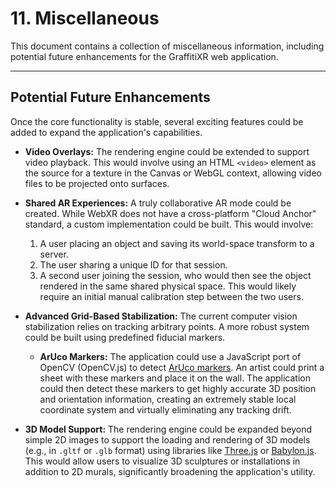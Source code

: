 # 11. Miscellaneous

This document contains a collection of miscellaneous information, including potential future enhancements for the GraffitiXR web application.

---

## **Potential Future Enhancements**

Once the core functionality is stable, several exciting features could be added to expand the application's capabilities.

-   **Video Overlays:** The rendering engine could be extended to support video playback. This would involve using an HTML `<video>` element as the source for a texture in the Canvas or WebGL context, allowing video files to be projected onto surfaces.

-   **Shared AR Experiences:** A truly collaborative AR mode could be created. While WebXR does not have a cross-platform "Cloud Anchor" standard, a custom implementation could be built. This would involve:
    1.  A user placing an object and saving its world-space transform to a server.
    2.  The user sharing a unique ID for that session.
    3.  A second user joining the session, who would then see the object rendered in the same shared physical space. This would likely require an initial manual calibration step between the two users.

-   **Advanced Grid-Based Stabilization:** The current computer vision stabilization relies on tracking arbitrary points. A more robust system could be built using predefined fiducial markers.
    -   **ArUco Markers:** The application could use a JavaScript port of OpenCV (OpenCV.js) to detect [ArUco markers](https://docs.opencv.org/4.x/d5/dae/tutorial_aruco_detection.html). An artist could print a sheet with these markers and place it on the wall. The application could then detect these markers to get highly accurate 3D position and orientation information, creating an extremely stable local coordinate system and virtually eliminating any tracking drift.

-   **3D Model Support:** The rendering engine could be expanded beyond simple 2D images to support the loading and rendering of 3D models (e.g., in `.gltf` or `.glb` format) using libraries like [Three.js](https://threejs.org/) or [Babylon.js](https://www.babylonjs.com/). This would allow users to visualize 3D sculptures or installations in addition to 2D murals, significantly broadening the application's utility.